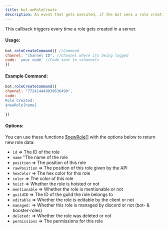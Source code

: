 ```yaml
---
title: bot.onRoleCreate
description: An event that gets executed, if the bot sees a role creation in guilds. To let the bot listen to the event, add one bot.onRoleCreate() callback inside your main file.
---
```


This callback triggers every time a role gets created in a server.

#### Usage:

```javascript
bot.roleCreateCommand({ //Command
channel: "channel ID", //Channel where its being logged
code: `your code` //Code sent to <channel>
})
```

#### Example Command:

```javascript
bot.roleCreateCommand({ 
channel: "772414449839636490", 
code: `
Role Created:
$newRole[name]
`
})
```

#### Options:

You can use these functions [$newRole\[\]](../functions/newrole.md) with the options below to return new role data:

* `id` =&gt; The ID of the role
* `name` "The name of the role
* `position` =&gt; The position of this role
* `rawPosition` =&gt; The position of this role given by the API
* `hexColor` =&gt; The hex color for this role
* `color` =&gt; The color of this role
* `hoist` =&gt; Whether the role is hoisted or not
* `mentionable` =&gt; Whether the role is mentionable or not
* `guildID` =&gt; The ID of the guild the role belongs to
* `editable` =&gt; Whether the role is editable by the client or not
* `managed:` =&gt; Whether this role is managed by discord or not \(bot- & booster-roles\)
* `deleted:` =&gt; Whether the role was deleted or not
* `permissions` =&gt; The permissions for this role


